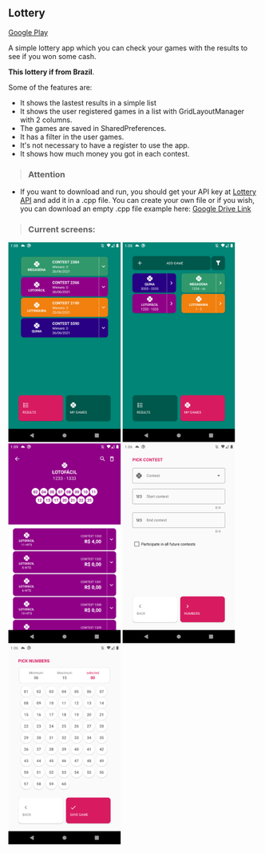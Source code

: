 ## Lottery

[Google Play](https://play.google.com/store/apps/details?id=com.tiagoalmeida.lottery)

A simple lottery app which you can check your games with the results to see if you won some cash. 

<b>This lottery if from Brazil</b>.

Some of the features are:

- It shows the lastest results in a simple list
- It shows the user registered games in a list with GridLayoutManager with 2 columns.
- The games are saved in SharedPreferences.
- It has a filter in the user games.
- It's not necessary to have a register to use the app.
- It shows how much money you got in each contest.

> ### Attention

- If you want to download and run, you should get your API key at [Lottery API](https://apiloterias.com.br/) and add it in a .cpp file. You can create your own file or if you wish, you can download an empty .cpp file example here: [Google Drive Link](https://drive.google.com/file/d/1vezHNlQqV6vgWik0_DBbU9n3Zhzp9Iwe/view?usp=sharing)

> ### Current screens:

<img src="screen_results.png" height=400/> <img src="screen_my_games.png" height=400/> <img src="screen_game_details.png" height=400/> <img src="screen_add_game.png" height=400/> <img src="screen_pick_numbers.png" height=400/> 
